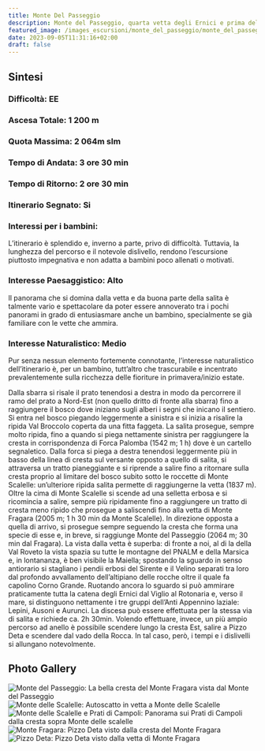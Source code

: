 ```yaml
---
title: Monte Del Passeggio
description: Monte del Passeggio, quarta vetta degli Ernici e prima del sottogruppo di Pizzo Deta, può essere raggiunto con questa splendido itinerario che dai prati di Campoli sale al Monte delle Scalelle e percorre tutta la spettacolare cresta di Costa dei Fiori regalando spettacolari panorami su buona parte dell’Appennino centrale e sull’intero Anti Appennino laziale. Si tratta di un itinerario un po’ faticoso, ma molto remunerativo.
featured_image: /images_escursioni/monte_del_passeggio/monte_del_passeggio.jpg
date: 2023-09-05T11:31:16+02:00
draft: false
---
```



## Sintesi
### Difficoltà: EE
### Ascesa Totale: 1 200 m
### Quota Massima: 2 064m slm
### Tempo di Andata: 3 ore 30 min
### Tempo di Ritorno: 2 ore 30 min
### Itinerario Segnato: Si
### Interessi per i bambini:
 L’itinerario è splendido e, inverno a parte, privo di difficoltà. Tuttavia, la lunghezza del percorso e il notevole dislivello, rendono l’escursione piuttosto impegnativa e non adatta a bambini poco allenati o motivati.
### Interesse Paesaggistico: Alto
Il panorama che si domina dalla vetta e da buona parte della salita è talmente vario e spettacolare da poter essere annoverato tra i pochi panorami in grado di entusiasmare anche un bambino, specialmente se già familiare con le vette che ammira.

### Interesse Naturalistico: Medio
Pur senza nessun elemento fortemente connotante, l’interesse naturalistico dell’itinerario è, per un bambino, tutt’altro che trascurabile e incentrato prevalentemente sulla ricchezza delle fioriture in primavera/inizio estate. 

Dalla sbarra si risale il prato tenendosi a destra in modo da percorrere il ramo del prato a Nord-Est (non quello dritto di fronte alla sbarra) fino a raggiungere il bosco dove iniziano sugli alberi i segni che inicano il sentiero. Si entra nel bosco piegando leggermente a sinistra e si inizia a risalire la ripida Val Broccolo coperta da una fitta faggeta.
La salita prosegue, sempre molto ripida, fino a quando si piega nettamente  sinistra per raggiungere la cresta in corrispondenza di Forca Palomba (1542 m; 1 h) dove è un cartello segnaletico.
Dalla forca si piega a destra tenendosi leggermente più in basso della linea di cresta sul versante opposto a quello di salita, si attraversa un tratto pianeggiante e si riprende a salire fino a ritornare sulla cresta proprio al limitare del bosco subito sotto le roccette di Monte Scalelle: un’ulteriore ripida salita permette di raggiungerne la vetta (1837 m).
Oltre la cima di Monte Scalelle si scende ad una selletta erbosa e si ricomincia a salire, sempre più ripidamente fino a raggiungere un tratto di cresta meno ripido che prosegue a saliscendi fino alla vetta di Monte Fragara (2005 m; 1 h 30 min da Monte Scalelle).
In direzione opposta a quella di arrivo, si prosegue sempre seguendo la  cresta  che forma una specie di esse e, in breve, si raggiunge Monte del Passeggio (2064 m; 30 min dal Fragara).
 La vista dalla vetta è superba: di fronte a noi, al di la della Val Roveto la vista spazia su tutte le montagne del PNALM e della Marsica e, in lontananza, è ben visibile la Maiella; spostando la sguardo in senso antiorario si stagliano i pendii erbosi del Sirente e il Velino separati tra loro dal profondo avvallamento dell’altipiano delle rocche oltre il quale fa capolino Corno Grande. Ruotando ancora lo sguardo si può ammirare praticamente tutta la catena degli Ernici dal Viglio al Rotonaria e, verso il mare, si distinguono nettamente i tre gruppi dell’Anti Appennino laziale: Lepini, Ausoni e Aurunci.
La discesa può essere effettuata per la stessa via di salita e richiede ca. 2h 30min. Volendo effettuare, invece, un più ampio percorso ad anello è possibile scendere lungo la cresta Est, salire a Pizzo Deta e scendere dal vado della Rocca. In tal caso, però, i tempi e i dislivelli si allungano notevolmente.



## Photo Gallery
![](/images_escursioni/monte_del_passeggio/monte_del_passeggio.jpg "Monte del Passeggio: La bella cresta del Monte Fragara vista dal Monte del Passeggio")  ![](/images_escursioni/monte_del_passeggio/monte_delle_scalelle.jpg "Monte delle Scalelle: Autoscatto in vetta a Monte delle Scalelle")  ![](/images_escursioni/monte_del_passeggio/monte_delle_scalelle_e_prati_di_campoli.jpg "Monte delle Scalelle e Prati di Campoli: Panorama sui Prati di Campoli dalla cresta sopra Monte delle scalelle")  ![](/images_escursioni/monte_del_passeggio/monte_fragara.jpg "Monte Fragara: Pizzo Deta visto dalla cresta del Monte Fragara")  ![](/images_escursioni/monte_del_passeggio/pizzo_deta.jpg "Pizzo Deta: Pizzo Deta visto dalla vetta di Monte Fragara")  